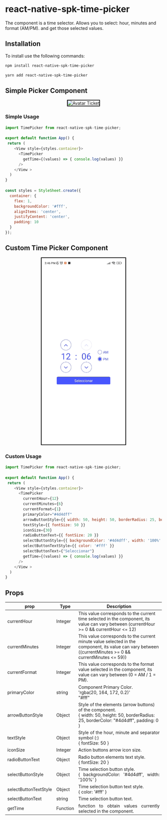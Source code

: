 

# react-native-spk-time-picker


The component is a time selector.
Allows you to select: hour, minutes and format (AM/PM). and get those selected values.

## Installation

To install use the following commands:
```bash
npm install react-native-spk-time-picker
````

```bash
yarn add react-native-spk-time-picker
````


## Simple Picker Component

<div style="text-align:center"><img src="https://github.com/rodrigomspk/react-native-spk-time-picker/blob/main/assets/simple.gif" alt="Avatar Ticket" height="600" style="border: 2px solid #000;"></div>

### Simple Usage

```javascript
import TimePicker from react-native-spk-time-picker;

export default function App() {
 return (
    <View style={styles.container}>
      <TimePicker
        getTime={(values) => { console.log(values) }}
      />      
    </View >
  )
}

const styles = StyleSheet.create({
  container: {
    flex: 1,
    backgroundColor: '#fff',
    alignItems: 'center',
    justifyContent: 'center',
    padding: 10
  }
});
```

## Custom Time Picker Component

<div style="text-align:center"><img src="https://github.com/rodrigomspk/react-native-spk-time-picker/blob/main/assets/custom.gif" alt="Avatar Ticket" height="600" style="border: 2px solid #000;"></div>

### Custom Usage

```javascript
import TimePicker from react-native-spk-time-picker;

export default function App() {
 return (
    <View style={styles.container}>
      <TimePicker
        currentHour={12}
        currentMinutes={6}
        currentFormat={1}
        primaryColor="#4d4dff"
        arrowButtonStyle={{ width: 50, height: 50, borderRadius: 25, borderColor: "#4d4dff", padding: 0 }}
        textStyle={{ fontSize: 50 }}
        iconSize={30}
        radioButtonText={{ fontSize: 20 }}
        selectButtonStyle={{ backgroundColor: '#4d4dff', width: '100%' }}
        selectButtonTextStyle={{ color: '#fff' }}
        selectButtonText={"Seleccionar"}
        getTime={(values) => { console.log(values) }}
      />    
    </View >
  )
}
```

## Props

<table>
    <thead>
        <tr>
            <th style="text-align:center;">prop</th>
            <th style="text-align:center;">Type</th>
            <th style="text-align:center;">Description</th>
        </tr>
    </thead>
    <tbody>
        <tr>
            <td>currentHour</td>
            <td>Integer</td>
            <td>This value corresponds to the current time selected in the component, its value can vary between (currentHour >= 0 && currentHour <= 12)</td>
        </tr>
        <tr>
            <td>currentMinutes</td>
            <td>Integer</td>
            <td>This value corresponds to the current minute value selected in the component, its value can vary between ((currentMinutes >= 0 && currentMinutes <= 59))</td>
        </tr>
        <tr>
            <td>currentFormat</td>
            <td>Integer</td>
            <td>This value corresponds to the format value selected in the component, its value can vary between (0 = AM / 1 = PM).
            </td>
        </tr>
        <tr>
            <td>primaryColor</td>
            <td>string</td>
            <td>Component Primary Color.
            </br>'rgba(20, 164, 172, 0.2)'
            </br>"#fff"
            </td>
        </tr>
        <tr>
            <td>arrowButtonStyle</td>
            <td>Object</td>
            <td>Style of the elements (arrow buttons) of the component. 
            </br>
            { width: 50, height: 50, borderRadius: 25, borderColor: "#4d4dff", padding: 0 }
            </td>
        </tr>
        <tr>
            <td>textStyle</td>
            <td>Object</td>
            <td style="text-align: justify;">Style of the hour, minute and separator symbol (:)
            </br>
            { fontSize: 50 }
            </td>
        </tr>
        <tr>
            <td>iconSize</td>
            <td>Integer</td>
            <td style="text-align: justify;">Action buttons arrow icon size.
            </td>
        </tr>
        <tr>
            <td>radioButtonText</td>
            <td>Object</td>
            <td style="text-align: justify;">Radio button elements text style.
            </br>
            { fontSize: 20 }
            </td>
        </tr>
        <tr>
            <td>selectButtonStyle</td>
            <td>Object</td>
            <td style="text-align: justify;">Time selection button style.
            </br>
            { backgroundColor: '#4d4dff', width: '100%' }
            </td>
        </tr>
        <tr>
            <td>selectButtonTextStyle</td>
            <td>Object</td>
            <td style="text-align: justify;">Time selection button text style.
            </br>
            { color: '#fff' }
            </td>
        </tr>
        <tr>
            <td>selectButtonText</td>
            <td>string</td>
            <td style="text-align: justify;">Time selection button text.</td>
        </tr>
         <tr>
            <td>getTime</td>
            <td>Function</td>
            <td style="text-align: justify;">function to obtain values ​​currently selected in the component.
            </td>
        </tr>       
    </tbody>
</table>


